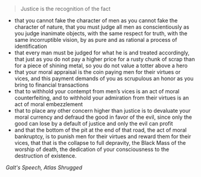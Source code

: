 > Justice is the recognition of the fact
* that you cannot fake the character of men as you cannot fake the character of nature, that you must judge all men as conscientiously as you judge inanimate objects, with the same respect for truth, with the same incorruptible vision, by as pure and as rational a process of identification
* that every man must be judged for what he is and treated accordingly, that just as you do not pay a higher price for a rusty chunk of scrap than for a piece of shining metal, so you do not value a totter above a hero
* that your moral appraisal is the coin paying men for their virtues or vices, and this payment demands of you as scrupulous an honor as you bring to financial transactions
* that to withhold your contempt from men’s vices is an act of moral counterfeiting, and to withhold your admiration from their virtues is an act of moral embezzlement
* that to place any other concern higher than justice is to devaluate your moral currency and defraud the good in favor of the evil, since only the good can lose by a default of justice and only the evil can profit
* and that the bottom of the pit at the end of that road, the act of moral bankruptcy, is to punish men for their virtues and reward them for their vices, that that is the collapse to full depravity, the Black Mass of the worship of death, the dedication of your consciousness to the destruction of existence.

*Galt's Speech, Atlas Shrugged*
